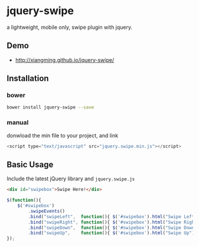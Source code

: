 # jquery-swipe

a lightweight, mobile only, swipe plugin with jquery.

## Demo
- http://xiangming.github.io/jquery-swipe/

## Installation

### bower
```bash
bower install jquery-swipe --save
```

### manual

donwload the min file to your project, and link
```javascript
<script type="text/javascript" src="jquery.swipe.min.js"></script>
```

## Basic Usage
Include the latest jQuery library and `jquery.swipe.js`

````html
<div id="swipebox">Swipe Here!</div>
````

```javascript
$(function(){
    $('#swipebox')
        .swipeEvents()
        .bind("swipeLeft",  function(){ $('#swipebox').html("Swipe Left"); })
        .bind("swipeRight", function(){ $('#swipebox').html("Swipe Right"); })
        .bind("swipeDown",  function(){ $('#swipebox').html("Swipe Down"); })
        .bind("swipeUp",    function(){ $('#swipebox').html("Swipe Up"); });
});
```
